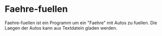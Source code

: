 # Faehre-fuellen
Faehre-fuellen ist ein Programm um ein "Faehre" mit Autos zu fuellen.
Die Laegen der Autos kann aus Textdatein gladen werden.
